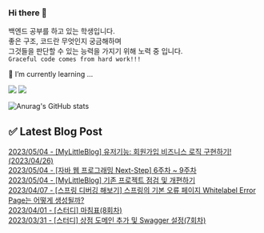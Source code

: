 
### Hi there 👋
백엔드 공부를 하고 있는 학생입니다.   
좋은 구조, 코드란 무엇인지 궁금해하며   
그것들을 판단할 수 있는 능력을 가지기 위해 노력 중 입니다.   
`Graceful code comes from hard work!!!`

🌱 I’m currently learning ...

<a href="https://www.java.com/ko/" target="_blank"><img src="https://img.shields.io/badge/Java-007396?style=flat-square&logo=Java&logoColor=white"/></a>
<a href="https://spring.io/" target="_blank"><img src="https://img.shields.io/badge/Spring-6DB33F?style=flat-square&logo=Spring&logoColor=white"/></a>


![Anurag's GitHub stats](https://github-readme-stats.vercel.app/api?username=HiiWee&&show_icons=true&theme=highcontrast)
<!--
**HiiWee/HiiWee** is a ✨ _special_ ✨ repository because its `README.md` (this file) appears on your GitHub profile.

Here are some ideas to get you started:

- 🔭 I’m currently working on ...

- 👯 I’m looking to collaborate on ...
- 🤔 I’m looking for help with ...
- 💬 Ask me about ...
- 📫 How to reach me: ...
- 😄 Pronouns: ...
- ⚡ Fun fact: ...
-->

## ✅ Latest Blog Post

[2023/05/04 - [MyLittleBlog] 유저기능: 회원가입 비즈니스 로직 구현하기! (2023/04/26)](https://hiiwee.tistory.com/34) <br/>
[2023/05/04 - [자바 웹 프로그래밍 Next-Step] 6주차 ~ 9주차](https://hiiwee.tistory.com/33) <br/>
[2023/05/04 - [MyLittleBlog] 기존 프로젝트 점검 및 개편하기](https://hiiwee.tistory.com/32) <br/>
[2023/04/07 - [스프링 디버깅 해보기] 스프링의 기본 오류 페이지 Whitelabel Error Page는 어떻게 생성될까?](https://hiiwee.tistory.com/31) <br/>
[2023/04/01 - [스터디] 마침표(8회차)](https://hiiwee.tistory.com/30) <br/>
[2023/03/31 - [스터디] 상점 도메인 추가 및 Swagger 설정(7회차)](https://hiiwee.tistory.com/29) <br/>
